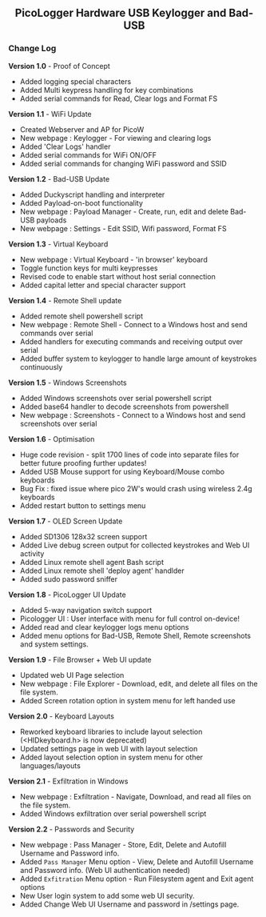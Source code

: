 <h2 align="center"> PicoLogger Hardware USB Keylogger and Bad-USB</h2>

<h3> Change Log </h3>

**Version 1.0** - Proof of Concept
- Added logging special characters
- Added Multi keypress handling for key combinations
- Added serial commands for Read, Clear logs and Format FS

**Version 1.1** - WiFi Update
- Created Webserver and AP for PicoW 
- New webpage : Keylogger - For viewing and clearing logs
- Added 'Clear Logs' handler
- Added serial commands for WiFi ON/OFF
- Added serial commands for changing WiFi password and SSID 

**Version 1.2** - Bad-USB Update
- Added Duckyscript handling and interpreter
- Added Payload-on-boot functionality
- New webpage : Payload Manager - Create, run, edit and delete Bad-USB payloads
- New webpage : Settings - Edit SSID, Wifi password, Format FS

**Version 1.3** - Virtual Keyboard
- New webpage : Virtual Keyboard - 'in browser' keyboard
- Toggle function keys for multi keypresses
- Revised code to enable start without host serial connection
- Added capital letter and special character support

**Version 1.4** - Remote Shell update
- Added remote shell powershell script 
- New webpage : Remote Shell - Connect to a Windows host and send commands over serial
- Added handlers for executing commands and receiving output over serial
- Added buffer system to keylogger to handle large amount of keystrokes continuously

**Version 1.5** - Windows Screenshots
- Added Windows screenshots over serial powershell script 
- Added base64 handler to decode screenshots from powershell
- New webpage : Screenshots - Connect to a Windows host and send screenshots over serial

**Version 1.6** - Optimisation
- Huge code revision - split 1700 lines of code into separate files for better future proofing further updates!
- Added USB Mouse support for using Keyboard/Mouse combo keyboards
- Bug Fix : fixed issue where pico 2W's would crash using wireless 2.4g keyboards
- Added restart button to settings menu

**Version 1.7** - OLED Screen Update
- Added SD1306 128x32 screen support
- Added Live debug screen output for collected keystrokes and Web UI activity
- Added Linux remote shell agent Bash script
- Added Linux remote shell 'deploy agent' handlder
- Added sudo password sniffer

**Version 1.8** - PicoLogger UI Update
- Added 5-way navigation switch support
- Picologger UI : User interface with menu for full control on-device!
- Added read and clear keylogger logs menu options
- Added menu options for Bad-USB, Remote Shell, Remote screenshots and system settings.

**Version 1.9** - File Browser + Web UI update
- Updated web UI Page selection
- New webpage : File Explorer - Download, edit, and delete all files on the file system.
- Added Screen rotation option in system menu for left handed use

**Version 2.0** - Keyboard Layouts
- Reworked keyboard libraries to include layout selection (<HIDkeyboard.h> is now deprecated)
- Updated settings page in web UI with layout selection
- Added layout selection option in system menu for other languages/layouts

**Version 2.1** - Exfiltration in Windows
- New webpage : Exfiltration - Navigate, Download, and read all files on the file system.
- Added Windows exfiltration over serial powershell script 

**Version 2.2** - Passwords and Security
- New webpage : Pass Manager - Store, Edit, Delete and Autofill Username and Password info.
- Added `Pass Manager` Menu option - View, Delete and Autofill Username and Password info. (Web UI authentication needed)
- Added `Exfitration` Menu option - Run Filesystem agent and Exit agent options
- New User login system to add some web UI security.
- Added Change Web UI Username and password in /settings page. 
